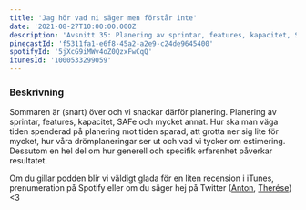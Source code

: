 ```yaml
---
title: 'Jag hör vad ni säger men förstår inte'
date: '2021-08-27T10:00:00.000Z'
description: 'Avsnitt 35: Planering av sprintar, features, kapacitet, SAFe; att grotta ner sig lite för mycket, hur våra drömplaneringar ser ut och vad vi tycker om estimering.'
pinecastId: 'f5311fa1-e6f8-45a2-a2e9-c24de9645400'
spotifyId: '5jXcG9iMWv4oZ0QzxFwCqQ'
itunesId: '1000533299059'
---
```


### Beskrivning

Sommaren är (snart) över och vi snackar därför planering. Planering av sprintar, features, kapacitet, SAFe och mycket annat. Hur ska man väga tiden spenderad på planering mot tiden sparad, att grotta ner sig lite för mycket, hur våra drömplaneringar ser ut och vad vi tycker om estimering. Dessutom en hel del om hur generell och specifik erfarenhet påverkar resultatet.

Om du gillar podden blir vi väldigt glada för en liten recension i iTunes, prenumeration på Spotify eller om du säger hej på Twitter ([Anton](https://twitter.com/Awnton), [Therése](https://twitter.com/tkomstadius)) <3
